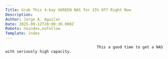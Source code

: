 ```yaml
---
Title: Grab This 4-bay UGREEN NAS for 15% Off Right Now
Description: 
Author: Jorge A. Aguilar
Date: 2025-09-12T20:09:36.000Z
Robots: noindex,nofollow
Template: index
---
```


                                            This a good time to get a NAS with seriously high capacity.
                                        